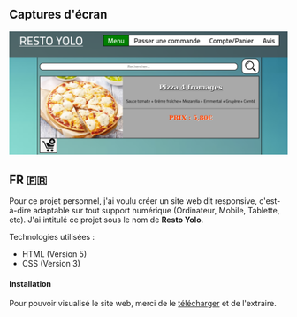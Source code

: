 ## Captures d'écran

![Image 000](Screenshoots/Image000.png)

## FR :fr:

Pour ce projet personnel, j'ai voulu créer un site web dit responsive, c'est-à-dire adaptable sur tout support numérique (Ordinateur, Mobile, Tablette,  etc).
J'ai intitulé ce projet sous le nom de **Resto Yolo**.

Technologies utilisées :

* HTML (Version 5)
* CSS  (Version 3)

#### Installation

Pour pouvoir visualisé le site web, merci de le [télécharger](https://github.com/KingTT4/Resto-Yolo/releases/tag/v1.0) et de l'extraire.
